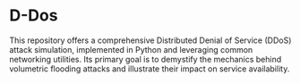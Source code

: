 # D-Dos
This repository offers a comprehensive Distributed Denial of Service (DDoS) attack simulation, implemented in Python and leveraging common networking utilities. Its primary goal is to demystify the mechanics behind volumetric flooding attacks and illustrate their impact on service availability.
